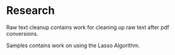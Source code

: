 # Research

Raw text cleanup contains work for cleaning up raw text after pdf conversions.

Samples contains work on using the Lasso Algorithm. 
